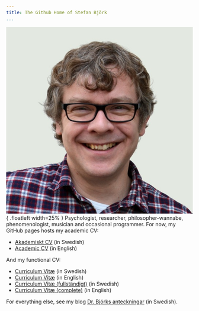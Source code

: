 ```yaml
---
title: The Github Home of Stefan Björk
...
```


![](images/photo.jpg){ .floatleft width=25% } Psychologist, researcher, philosopher-wannabe, phenomenologist, musician and occasional programmer. For now, my GitHub pages hosts my academic CV:

* [Akademiskt CV](cv-academic-sv.html) (in Swedish)
* [Academic CV](cv-academic-en.html) (in English)

And my functional CV:

* [Curriculum Vitæ](cv-sv.html) (in Swedish)
* [Curriculum Vitæ](cv-en.html) (in English)
* [Curriculum Vitæ (fullständigt)](cv-full-sv.html) (in Swedish)
* [Curriculum Vitæ (complete)](cv-full-sv.html) (in English)

For everything else, see my blog [Dr. Björks anteckningar](https://fenomenologen.se) (in Swedish).